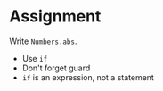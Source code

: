 # Assignment

Write `Numbers.abs`.

* Use `if`
* Don't forget guard
* `if` is an expression, not a statement
